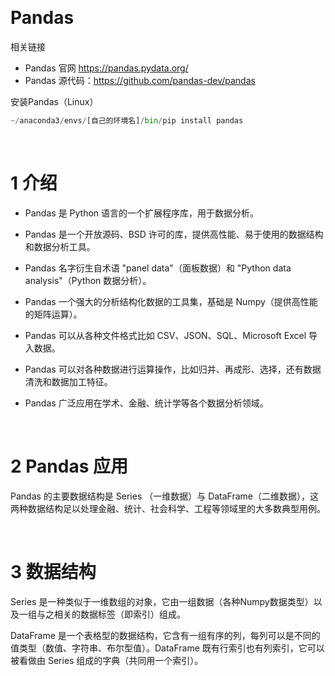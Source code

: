 &emsp;
# Pandas 


相关链接
- Pandas 官网 https://pandas.pydata.org/
- Pandas 源代码：https://github.com/pandas-dev/pandas

安装Pandas（Linux）
```python
~/anaconda3/envs/[自己的环境名]/bin/pip install pandas
```

&emsp;
# 1 介绍
- Pandas 是 Python 语言的一个扩展程序库，用于数据分析。

- Pandas 是一个开放源码、BSD 许可的库，提供高性能、易于使用的数据结构和数据分析工具。

- Pandas 名字衍生自术语 "panel data"（面板数据）和 "Python data analysis"（Python 数据分析）。

- Pandas 一个强大的分析结构化数据的工具集，基础是 Numpy（提供高性能的矩阵运算）。

- Pandas 可以从各种文件格式比如 CSV、JSON、SQL、Microsoft Excel 导入数据。

- Pandas 可以对各种数据进行运算操作，比如归并、再成形、选择，还有数据清洗和数据加工特征。

- Pandas 广泛应用在学术、金融、统计学等各个数据分析领域。

&emsp;
# 2 Pandas 应用
Pandas 的主要数据结构是 Series （一维数据）与 DataFrame（二维数据），这两种数据结构足以处理金融、统计、社会科学、工程等领域里的大多数典型用例。

&emsp;
# 3 数据结构
Series 是一种类似于一维数组的对象，它由一组数据（各种Numpy数据类型）以及一组与之相关的数据标签（即索引）组成。

DataFrame 是一个表格型的数据结构，它含有一组有序的列，每列可以是不同的值类型（数值、字符串、布尔型值）。DataFrame 既有行索引也有列索引，它可以被看做由 Series 组成的字典（共同用一个索引）。
